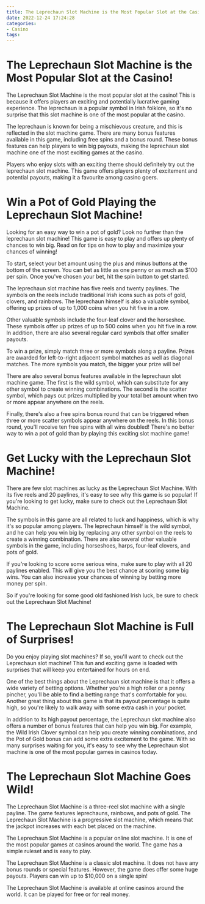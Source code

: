 ```yaml
---
title: The Leprechaun Slot Machine is the Most Popular Slot at the Casino!
date: 2022-12-24 17:24:28
categories:
- Casino
tags:
---
```



#  The Leprechaun Slot Machine is the Most Popular Slot at the Casino!

The Leprechaun Slot Machine is the most popular slot at the casino! This is because it offers players an exciting and potentially lucrative gaming experience. The leprechaun is a popular symbol in Irish folklore, so it's no surprise that this slot machine is one of the most popular at the casino.

The leprechaun is known for being a mischievous creature, and this is reflected in the slot machine game. There are many bonus features available in this game, including free spins and a bonus round. These bonus features can help players to win big payouts, making the leprechaun slot machine one of the most exciting games at the casino.

Players who enjoy slots with an exciting theme should definitely try out the leprechaun slot machine. This game offers players plenty of excitement and potential payouts, making it a favourite among casino goers.

#  Win a Pot of Gold Playing the Leprechaun Slot Machine!

Looking for an easy way to win a pot of gold? Look no further than the leprechaun slot machine! This game is easy to play and offers up plenty of chances to win big. Read on for tips on how to play and maximize your chances of winning!

To start, select your bet amount using the plus and minus buttons at the bottom of the screen. You can bet as little as one penny or as much as $100 per spin. Once you've chosen your bet, hit the spin button to get started.

The leprechaun slot machine has five reels and twenty paylines. The symbols on the reels include traditional Irish icons such as pots of gold, clovers, and rainbows. The leprechaun himself is also a valuable symbol, offering up prizes of up to 1,000 coins when you hit five in a row.

Other valuable symbols include the four-leaf clover and the horseshoe. These symbols offer up prizes of up to 500 coins when you hit five in a row. In addition, there are also several regular card symbols that offer smaller payouts.

To win a prize, simply match three or more symbols along a payline. Prizes are awarded for left-to-right adjacent symbol matches as well as diagonal matches. The more symbols you match, the bigger your prize will be!

There are also several bonus features available in the leprechaun slot machine game. The first is the wild symbol, which can substitute for any other symbol to create winning combinations. The second is the scatter symbol, which pays out prizes multiplied by your total bet amount when two or more appear anywhere on the reels.

Finally, there's also a free spins bonus round that can be triggered when three or more scatter symbols appear anywhere on the reels. In this bonus round, you'll receive ten free spins with all wins doubled! There's no better way to win a pot of gold than by playing this exciting slot machine game!

#  Get Lucky with the Leprechaun Slot Machine!

There are few slot machines as lucky as the Leprechaun Slot Machine. With its five reels and 20 paylines, it's easy to see why this game is so popular! If you're looking to get lucky, make sure to check out the Leprechaun Slot Machine.

The symbols in this game are all related to luck and happiness, which is why it's so popular among players. The leprechaun himself is the wild symbol, and he can help you win big by replacing any other symbol on the reels to create a winning combination. There are also several other valuable symbols in the game, including horseshoes, harps, four-leaf clovers, and pots of gold.

If you're looking to score some serious wins, make sure to play with all 20 paylines enabled. This will give you the best chance at scoring some big wins. You can also increase your chances of winning by betting more money per spin.

So if you're looking for some good old fashioned Irish luck, be sure to check out the Leprechaun Slot Machine!

#  The Leprechaun Slot Machine is Full of Surprises!

Do you enjoy playing slot machines? If so, you'll want to check out the Leprechaun slot machine! This fun and exciting game is loaded with surprises that will keep you entertained for hours on end.

One of the best things about the Leprechaun slot machine is that it offers a wide variety of betting options. Whether you're a high roller or a penny pincher, you'll be able to find a betting range that's comfortable for you. Another great thing about this game is that its payout percentage is quite high, so you're likely to walk away with some extra cash in your pocket.

In addition to its high payout percentage, the Leprechaun slot machine also offers a number of bonus features that can help you win big. For example, the Wild Irish Clover symbol can help you create winning combinations, and the Pot of Gold bonus can add some extra excitement to the game. With so many surprises waiting for you, it's easy to see why the Leprechaun slot machine is one of the most popular games in casinos today.

#  The Leprechaun Slot Machine Goes Wild!

The Leprechaun Slot Machine is a three-reel slot machine with a single payline. The game features leprechauns, rainbows, and pots of gold. The Leprechaun Slot Machine is a progressive slot machine, which means that the jackpot increases with each bet placed on the machine.

The Leprechaun Slot Machine is a popular online slot machine. It is one of the most popular games at casinos around the world. The game has a simple ruleset and is easy to play.

The Leprechaun Slot Machine is a classic slot machine. It does not have any bonus rounds or special features. However, the game does offer some huge payouts. Players can win up to $10,000 on a single spin!

The Leprechaun Slot Machine is available at online casinos around the world. It can be played for free or for real money.